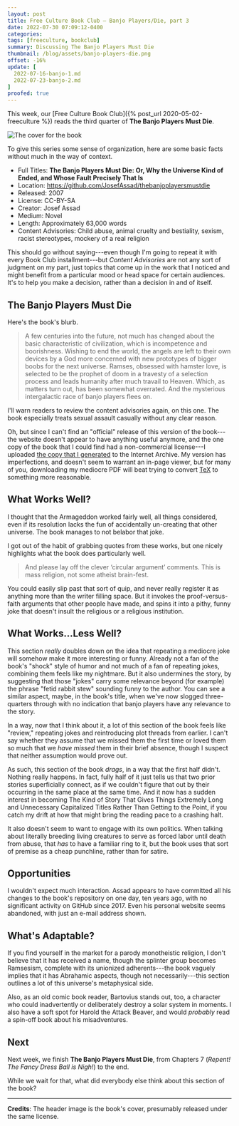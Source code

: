 ```yaml
---
layout: post
title: Free Culture Book Club — Banjo Players/Die, part 3
date: 2022-07-30 07:09:12-0400
categories:
tags: [freeculture, bookclub]
summary: Discussing The Banjo Players Must Die
thumbnail: /blog/assets/banjo-players-die.png
offset: -16%
update: [
  2022-07-16-banjo-1.md
  2022-07-23-banjo-2.md
]
proofed: true
---
```


This week, our [Free Culture Book Club]({% post_url 2020-05-02-freeculture %}) reads the third quarter of **The Banjo Players Must Die**.

![The cover for the book](/blog/assets/banjo-players-die.png "Beam up as many puns as we can, I guess...")

To give this series some sense of organization, here are some basic facts without much in the way of context.

 * Full Titles:  **The Banjo Players Must Die:  Or, Why the Universe Kind of Ended, and Whose Fault Precisely That Is**
 * Location:  <https://github.com/JosefAssad/thebanjoplayersmustdie>
 * Released:  2007
 * License:  CC-BY-SA
 * Creator:  Josef Assad
 * Medium:  Novel
 * Length:  Approximately 63,000 words
 * Content Advisories:  Child abuse, animal cruelty and bestiality, sexism, racist stereotypes, mockery of a real religion

This should go without saying---even though I'm going to repeat it with every Book Club installment---but *Content Advisories* are not any sort of judgment on my part, just topics that come up in the work that I noticed and might benefit from a particular mood or head space for certain audiences.  It's to help you make a decision, rather than a decision in and of itself.

## The Banjo Players Must Die

Here's the book's blurb.

 > A few centuries into the future, not much has changed about the basic characteristic of civilization, which is incompetence and boorishness. Wishing to end the world, the angels are left to their own devices by a God more concerned with new prototypes of bigger boobs for the next universe. Ramses, obsessed with hamster love, is selected to be the prophet of doom in a travesty of a selection process and leads humanity after much travail to Heaven. Which, as matters turn out, has been somewhat overrated. And the mysterious intergalactic race of banjo players flees on.

I'll warn readers to review the content advisories again, on this one.  The book especially treats sexual assault casually without any clear reason.

Oh, but since I can't find an "official" release of this version of the book---the website doesn't appear to have anything useful anymore, and the one copy of the book that I could find had a non-commercial license---I uploaded [the copy that I generated](https://archive.org/details/thebanjoplayersmustdie_202206) to the Internet Archive.  My version has imperfections, and doesn't seem to warrant an in-page viewer, but for many of you, downloading my mediocre PDF will beat trying to convert [TeX](https://en.wikipedia.org/wiki/TeX) to something more reasonable.

## What Works Well?

I thought that the Armageddon worked fairly well, all things considered, even if its resolution lacks the fun of accidentally un-creating that other universe.  The book manages to not belabor that joke.

I got out of the habit of grabbing quotes from these works, but one nicely highlights what the book does particularly well.

 > And please lay off the clever ‘circular argument’ comments. This is mass religion, not some atheist brain-fest.

You could easily slip past that sort of quip, and never really register it as anything more than the writer filling space.  But it invokes the proof-versus-faith arguments that other people have made, and spins it into a pithy, funny joke that doesn't insult the religious or a religious institution.

## What Works...Less Well?

This section *really* doubles down on the idea that repeating a mediocre joke will somehow make it more interesting or funny.  Already not a fan of the book's "shock" style of humor and not much of a fan of repeating jokes, combining them feels like my nightmare.  But it also undermines the story, by suggesting that those "jokes" carry some relevance beyond (for example) the phrase "fetid rabbit stew" sounding funny to the author.  You can see a similar aspect, maybe, in the book's title, when we've now slogged three-quarters through with no indication that banjo players have any relevance to the story.

In a way, now that I think about it, a lot of this section of the book feels like "review," repeating jokes and reintroducing plot threads from earlier.  I can't say whether they assume that we missed them the first time or loved them so much that we *have missed* them in their brief absence, though I suspect that neither assumption would prove out.

As such, this section of the book *drags*, in a way that the first half didn't.  Nothing really happens.  In fact, fully half of it just tells us that two prior stories superficially connect, as if we couldn't figure that out by their occurring in the same place at the same time.  And it now has a sudden interest in becoming The Kind of Story That Gives Things Extremely Long and Unnecessary Capitalized Titles Rather Than Getting to the Point, if you catch my drift at how that might bring the reading pace to a crashing halt.

It also doesn't seem to want to engage with its own politics.  When talking about literally breeding living creatures to serve as forced labor until death from abuse, that *has* to have a familiar ring to it, but the book uses that sort of premise as a cheap punchline, rather than for satire.

## Opportunities

I wouldn't expect much interaction.  Assad appears to have committed all his changes to the book's repository on one day, ten years ago, with no significant activity on GitHub since 2017.  Even his personal website seems abandoned, with just an e-mail address shown.

## What's Adaptable?

If you find yourself in the market for a parody monotheistic religion, I don't believe that it has received a name, though the splinter group becomes Ramsesism, complete with its unionized adherents---the book vaguely implies that it has Abrahamic aspects, though not necessarily---this section outlines a lot of this universe's metaphysical side.

Also, as an old comic book reader, Bartovius stands out, too, a character who could inadvertently or deliberately destroy a solar system in moments.  I also have a soft spot for Harold the Attack Beaver, and would *probably* read a spin-off book about his misadventures.

## Next

Next week, we finish **The Banjo Players Must Die**, from Chapters 7 (*Repent! The Fancy Dress Ball is Nigh!*) to the end.

While we wait for that, what did everybody else think about this section of the book?

* * *

**Credits**:  The header image is the book's cover, presumably released under the same license.
